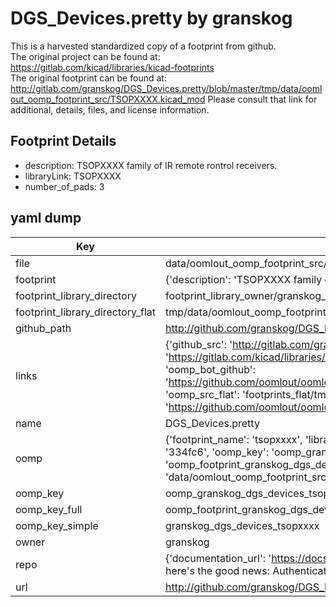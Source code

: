 # DGS_Devices.pretty by granskog  
This is a harvested standardized copy of a footprint from github.  
The original project can be found at:  
https://gitlab.com/kicad/libraries/kicad-footprints  
The original footprint can be found at:
http://gitlab.com/granskog/DGS_Devices.pretty/blob/master/tmp/data/oomlout_oomp_footprint_src/TSOPXXXX.kicad_mod
Please consult that link for additional, details, files, and license information.  
## Footprint Details
* description: TSOPXXXX family of IR remote rontrol receivers.  
* libraryLink: TSOPXXXX  
* number_of_pads: 3  
## yaml dump  
| Key | Value |  
| --- | --- |  
| file | data/oomlout_oomp_footprint_src/DGS_Devices.pretty/TSOPXXXX.kicad_mod |  
| footprint | {'description': 'TSOPXXXX family of IR remote rontrol receivers.', 'libraryLink': 'TSOPXXXX', 'number_of_pads': 3} |  
| footprint_library_directory | footprint_library_owner/granskog_DGS_Devices.pretty |  
| footprint_library_directory_flat | tmp/data/oomlout_oomp_footprint_src/footprints_flat/granskog_dgs_devices_tsopxxxx/working |  
| github_path | http://github.com/granskog/DGS_Devices.pretty/blob/master/tmp/data/oomlout_oomp_footprint_src/TSOPXXXX.kicad_mod |  
| links | {'github_src': 'http://gitlab.com/granskog/DGS_Devices.pretty/blob/master/tmp/data/oomlout_oomp_footprint_src/TSOPXXXX.kicad_mod', 'github_src_repo': 'https://gitlab.com/kicad/libraries/kicad-footprints', 'oomp_bot': 'tmp/data/oomlout_oomp_footprint_src/footprints/granskog_dgs_devices_tsopxxxx/working', 'oomp_bot_github': 'https://github.com/oomlout/oomlout_oomp_footprint_bot/tree/main/tmp/data/oomlout_oomp_footprint_src/footprints/granskog_dgs_devices_tsopxxxx/working', 'oomp_src_flat': 'footprints_flat/tmp/data/oomlout_oomp_footprint_src/footprints_flat/granskog_dgs_devices_tsopxxxx/working', 'oomp_src_flat_github': 'https://github.com/oomlout/oomlout_oomp_footprint_src/tree/main/tmp/data/oomlout_oomp_footprint_src/footprints_flat/granskog_dgs_devices_tsopxxxx/working'} |  
| name | DGS_Devices.pretty |  
| oomp | {'footprint_name': 'tsopxxxx', 'library_name': 'dgs_devices', 'md5': '334fc6147c834c546a63b40f66db05f2', 'md5_10': '334fc6147c', 'md5_5': '334fc', 'md5_6': '334fc6', 'oomp_key': 'oomp_granskog_dgs_devices_tsopxxxx', 'oomp_key_extra': 'oomp_footprint_granskog_dgs_devices_tsopxxxx', 'oomp_key_full': 'oomp_footprint_granskog_dgs_devices_tsopxxxx_334fc6', 'oomp_key_simple': 'granskog_dgs_devices_tsopxxxx', 'original_filename': 'data/oomlout_oomp_footprint_src/DGS_Devices.pretty/TSOPXXXX.kicad_mod', 'owner_name': 'granskog'} |  
| oomp_key | oomp_granskog_dgs_devices_tsopxxxx |  
| oomp_key_full | oomp_footprint_granskog_dgs_devices_tsopxxxx |  
| oomp_key_simple | granskog_dgs_devices_tsopxxxx |  
| owner | granskog |  
| repo | {'documentation_url': 'https://docs.github.com/rest/overview/resources-in-the-rest-api#rate-limiting', 'message': "API rate limit exceeded for 84.66.142.224. (But here's the good news: Authenticated requests get a higher rate limit. Check out the documentation for more details.)"} |  
| url | http://github.com/granskog/DGS_Devices.pretty |  

